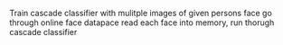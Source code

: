 Train cascade classifier with mulitple images of given persons face
go through online face datapace
read each face into memory, run thorugh cascade classifier